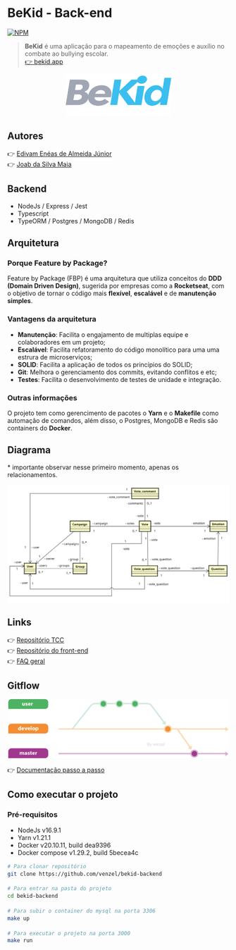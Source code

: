 # BeKid - Back-end

[![NPM](https://img.shields.io/npm/l/react)](https://github.com/venzel/bekid-backend/blob/master/LICENSE)

> **BeKid** é uma aplicação para o mapeamento de emoções e auxílio no combate ao bullying escolar.<br /> <a href="http://bekid.app">👉 bekid.app</a>

<p align="center"><img src="./media/logos/bekid-v1.png" width="240" /></p>

## Autores

👉 <a href="https://www.linkedin.com/in/venzel">Edivam Enéas de Almeida Júnior</a><br />
👉 <a href="https://www.linkedin.com/in/joab-maia-383097202">Joab da Silva Maia</a>

## Backend

-   NodeJs / Express / Jest
-   Typescript
-   TypeORM / Postgres / MongoDB / Redis

## Arquitetura

### Porque Feature by Package?

Feature by Package (FBP) é uma arquitetura que utiliza conceitos do **DDD (Domain Driven Design)**, sugerida por empresas como a **Rocketseat**, com o objetivo de tornar o código mais **flexível**, **escalável** e de **manutenção simples**.

### Vantagens da arquitetura

-   **Manutenção**: Facilita o engajamento de multiplas equipe e colaboradores em um projeto;
-   **Escalável**: Facilita refatoramento do código monolítico para uma uma estrura de microserviços;
-   **SOLID**: Facilita a aplicação de todos os princípios do SOLID;
-   **Git**: Melhora o gerenciamento dos commits, evitando conflitos e etc;
-   **Testes**: Facilita o desenvolvimento de testes de unidade e integração.

### Outras informações

O projeto tem como gerencimento de pacotes o **Yarn** e o **Makefile** como automação de comandos, além disso, o Postgres, MongoDB e Redis são containers do **Docker**.

## Diagrama

\* importante observar nesse primeiro momento, apenas os relacionamentos.

<p align="center"><img src="./media/diagrams/diagram-v1.png" width="600" /></p>

## Links

👉 <a href="https://github.com/venzel/bekid-tcc">Repositório TCC</a><br />
👉 <a href="https://github.com/venzel/bekid-frontend">Repositório do front-end</a><br />
👉 [FAQ geral](./FAQ.md)

## Gitflow

<p align="center"><img src="./media/images/gitflow-v1.png" width="500" /></p>

👉 [Documentação passo a passo](./faq/gitflow.md)

## Como executar o projeto

### Pré-requisitos

-   NodeJs v16.9.1
-   Yarn v1.21.1
-   Docker v20.10.11, build dea9396
-   Docker compose v1.29.2, build 5becea4c

```bash
# Para clonar repositório
git clone https://github.com/venzel/bekid-backend

# Para entrar na pasta do projeto
cd bekid-backend

# Para subir o container do mysql na porta 3306
make up

# Para executar o projeto na porta 3000
make run
```
